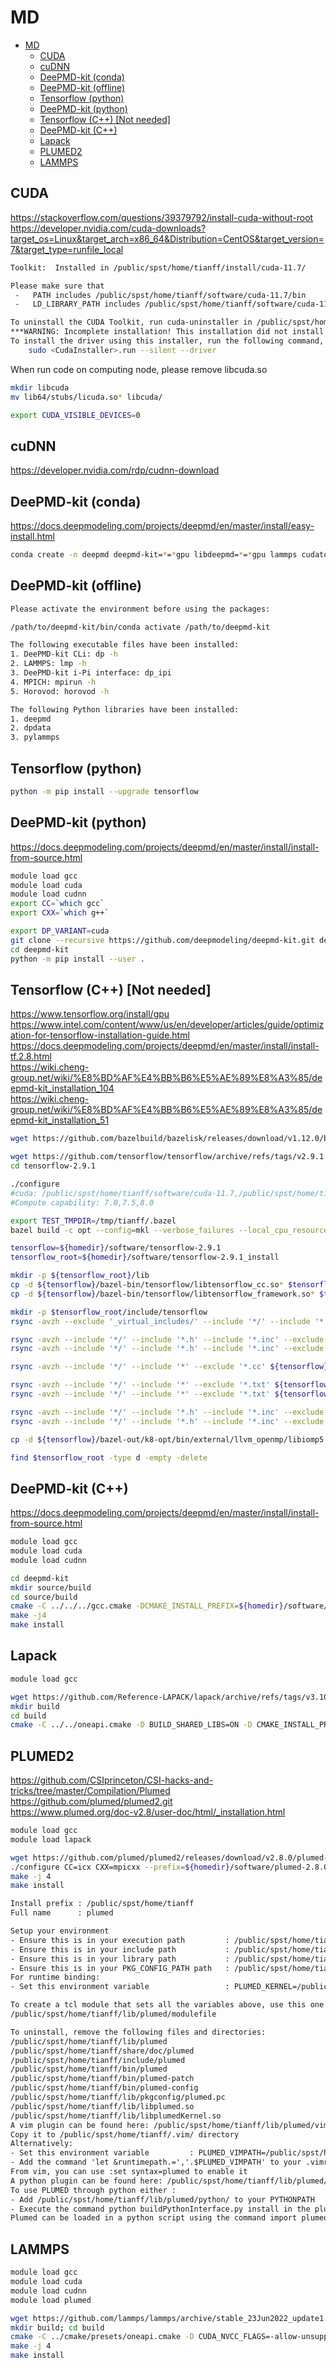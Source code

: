 # MD

<!-- @import "[TOC]" {cmd="toc" depthFrom=1 depthTo=6 orderedList=false} -->

<!-- code_chunk_output -->

- [MD](#md)
  - [CUDA](#cuda)
  - [cuDNN](#cudnn)
  - [DeePMD-kit (conda)](#deepmd-kit-conda)
  - [DeePMD-kit (offline)](#deepmd-kit-offline)
  - [Tensorflow (python)](#tensorflow-python)
  - [DeePMD-kit (python)](#deepmd-kit-python)
  - [Tensorflow (C++) [Not needed]](#tensorflow-c-not-needed)
  - [DeePMD-kit (C++)](#deepmd-kit-c)
  - [Lapack](#lapack)
  - [PLUMED2](#plumed2)
  - [LAMMPS](#lammps)

<!-- /code_chunk_output -->

## CUDA

<https://stackoverflow.com/questions/39379792/install-cuda-without-root>  
<https://developer.nvidia.com/cuda-downloads?target_os=Linux&target_arch=x86_64&Distribution=CentOS&target_version=7&target_type=runfile_local>

```sh
Toolkit:  Installed in /public/spst/home/tianff/install/cuda-11.7/

Please make sure that
 -   PATH includes /public/spst/home/tianff/software/cuda-11.7/bin
 -   LD_LIBRARY_PATH includes /public/spst/home/tianff/software/cuda-11.7/lib64, or, add /public/spst/home/tianff/software/cuda-11.7/lib64 to /etc/ld.so.conf and run ldconfig as root

To uninstall the CUDA Toolkit, run cuda-uninstaller in /public/spst/home/tianff/software/cuda-11.7/bin
***WARNING: Incomplete installation! This installation did not install the CUDA Driver. A driver of version at least 515.00 is required for CUDA 11.7 functionality to work.
To install the driver using this installer, run the following command, replacing <CudaInstaller> with the name of this run file:
    sudo <CudaInstaller>.run --silent --driver
```

When run code on computing node, please remove libcuda.so

```sh
mkdir libcuda
mv lib64/stubs/licuda.so* libcuda/

export CUDA_VISIBLE_DEVICES=0
```

## cuDNN

<https://developer.nvidia.com/rdp/cudnn-download>

## DeePMD-kit (conda)

<https://docs.deepmodeling.com/projects/deepmd/en/master/install/easy-install.html>

```sh
conda create -n deepmd deepmd-kit=*=*gpu libdeepmd=*=*gpu lammps cudatoolkit=11.6 horovod -c https://conda.deepmodeling.com
```

## DeePMD-kit (offline)

```sh
Please activate the environment before using the packages:

/path/to/deepmd-kit/bin/conda activate /path/to/deepmd-kit

The following executable files have been installed:
1. DeePMD-kit CLi: dp -h
2. LAMMPS: lmp -h
3. DeePMD-kit i-Pi interface: dp_ipi
4. MPICH: mpirun -h
5. Horovod: horovod -h

The following Python libraries have been installed:
1. deepmd
2. dpdata
3. pylammps
```

## Tensorflow (python)

```sh
python -m pip install --upgrade tensorflow
```

## DeePMD-kit (python)

<https://docs.deepmodeling.com/projects/deepmd/en/master/install/install-from-source.html>

```sh
module load gcc
module load cuda
module load cudnn
export CC=`which gcc`
export CXX=`which g++`

export DP_VARIANT=cuda
git clone --recursive https://github.com/deepmodeling/deepmd-kit.git deepmd-kit
cd deepmd-kit
python -m pip install --user .
```

## Tensorflow (C++) [Not needed]

<https://www.tensorflow.org/install/gpu>  
<https://www.intel.com/content/www/us/en/developer/articles/guide/optimization-for-tensorflow-installation-guide.html>  
<https://docs.deepmodeling.com/projects/deepmd/en/master/install/install-tf.2.8.html>  
<https://wiki.cheng-group.net/wiki/%E8%BD%AF%E4%BB%B6%E5%AE%89%E8%A3%85/deepmd-kit_installation_104>  
<https://wiki.cheng-group.net/wiki/%E8%BD%AF%E4%BB%B6%E5%AE%89%E8%A3%85/deepmd-kit_installation_51>  

```sh
wget https://github.com/bazelbuild/bazelisk/releases/download/v1.12.0/bazelisk-linux-amd64 -O ${homedir}/.local/bin/bazel
```

```sh
wget https://github.com/tensorflow/tensorflow/archive/refs/tags/v2.9.1.zip
cd tensorflow-2.9.1

./configure
#cuda: /public/spst/home/tianff/software/cuda-11.7,/public/spst/home/tianff/software/cudnn-linux-x86_64-8.4.1.50_cuda11.6-archive
#Compute capability: 7.0,7.5,8.0

export TEST_TMPDIR=/tmp/tianff/.bazel
bazel build -c opt --config=mkl --verbose_failures --local_cpu_resources=HOST_CPUS*.5 --local_ram_resources=2048 //tensorflow:libtensorflow_cc.so
```

```sh
tensorflow=${homedir}/software/tensorflow-2.9.1
tensorflow_root=${homedir}/software/tensorflow-2.9.1_install

mkdir -p ${tensorflow_root}/lib
cp -d ${tensorflow}/bazel-bin/tensorflow/libtensorflow_cc.so* $tensorflow_root/lib/
cp -d ${tensorflow}/bazel-bin/tensorflow/libtensorflow_framework.so* $tensorflow_root/lib/

mkdir -p $tensorflow_root/include/tensorflow
rsync -avzh --exclude '_virtual_includes/' --include '*/' --include '*.h' --include '*.inc' --exclude '*' ${tensorflow}/bazel-bin/ $tensorflow_root/include/

rsync -avzh --include '*/' --include '*.h' --include '*.inc' --exclude '*' ${tensorflow}/tensorflow/cc $tensorflow_root/include/tensorflow/
rsync -avzh --include '*/' --include '*.h' --include '*.inc' --exclude '*' ${tensorflow}/tensorflow/core $tensorflow_root/include/tensorflow/

rsync -avzh --include '*/' --include '*' --exclude '*.cc' ${tensorflow}/third_party/ $tensorflow_root/include/third_party/

rsync -avzh --include '*/' --include '*' --exclude '*.txt' ${tensorflow}/bazel-tensorflow-2.9.1/external/eigen_archive/Eigen/ $tensorflow_root/include/Eigen/
rsync -avzh --include '*/' --include '*' --exclude '*.txt' ${tensorflow}/bazel-tensorflow-2.9.1/external/eigen_archive/unsupported/ $tensorflow_root/include/unsupported/

rsync -avzh --include '*/' --include '*.h' --include '*.inc' --exclude '*' ${tensorflow}/bazel-tensorflow-2.9.1/external/com_google_protobuf/src/google/ $tensorflow_root/include/google/
rsync -avzh --include '*/' --include '*.h' --include '*.inc' --exclude '*' ${tensorflow}/bazel-tensorflow-2.9.1/external/com_google_absl/absl/ $tensorflow_root/include/absl/

cp -d ${tensorflow}/bazel-out/k8-opt/bin/external/llvm_openmp/libiomp5.so $tensorflow_root/lib/

find $tensorflow_root -type d -empty -delete
```

## DeePMD-kit (C++)

<https://docs.deepmodeling.com/projects/deepmd/en/master/install/install-from-source.html>

```sh
module load gcc
module load cuda
module load cudnn

cd deepmd-kit
mkdir source/build 
cd source/build
cmake -C ../../../gcc.cmake -DCMAKE_INSTALL_PREFIX=${homedir}/software/deepmd-kit-2.1.4_install -DUSE_CUDA_TOOLKIT=TRUE -DLAMMPS_SOURCE_ROOT=${homedir}/software/lammps-stable_23Jun2022_update1 -DUSE_TF_PYTHON_LIBS=TRUE ..
make -j4
make install
```

## Lapack

```sh
module load gcc

wget https://github.com/Reference-LAPACK/lapack/archive/refs/tags/v3.10.1.tar.gz
mkdir build
cd build
cmake -C ../../oneapi.cmake -D BUILD_SHARED_LIBS=ON -D CMAKE_INSTALL_PREFIX=${homedir}/software/lapack-3.10.1_install ..
```

## PLUMED2

<https://github.com/CSIprinceton/CSI-hacks-and-tricks/tree/master/Compilation/Plumed>  
<https://github.com/plumed/plumed2.git>  
<https://www.plumed.org/doc-v2.8/user-doc/html/_installation.html>

```sh
module load gcc
module load lapack

wget https://github.com/plumed/plumed2/releases/download/v2.8.0/plumed-2.8.0.tgz
./configure CC=icx CXX=mpicxx --prefix=${homedir}/software/plumed-2.8.0_install
make -j 4
make install
```

```txt
Install prefix : /public/spst/home/tianff
Full name      : plumed

Setup your environment
- Ensure this is in your execution path         : /public/spst/home/tianff/bin
- Ensure this is in your include path           : /public/spst/home/tianff/include
- Ensure this is in your library path           : /public/spst/home/tianff/lib
- Ensure this is in your PKG_CONFIG_PATH path   : /public/spst/home/tianff/lib/pkgconfig
For runtime binding:
- Set this environment variable                 : PLUMED_KERNEL=/public/spst/home/tianff/lib/libplumedKernel.so

To create a tcl module that sets all the variables above, use this one as a starting point:
/public/spst/home/tianff/lib/plumed/modulefile

To uninstall, remove the following files and directories:
/public/spst/home/tianff/lib/plumed
/public/spst/home/tianff/share/doc/plumed
/public/spst/home/tianff/include/plumed
/public/spst/home/tianff/bin/plumed
/public/spst/home/tianff/bin/plumed-patch
/public/spst/home/tianff/bin/plumed-config
/public/spst/home/tianff/lib/pkgconfig/plumed.pc
/public/spst/home/tianff/lib/libplumed.so
/public/spst/home/tianff/lib/libplumedKernel.so
A vim plugin can be found here: /public/spst/home/tianff/lib/plumed/vim/
Copy it to /public/spst/home/tianff/.vim/ directory
Alternatively:
- Set this environment variable         : PLUMED_VIMPATH=/public/spst/home/tianff/lib/plumed/vim
- Add the command 'let &runtimepath.=','.$PLUMED_VIMPATH' to your .vimrc file
From vim, you can use :set syntax=plumed to enable it
A python plugin can be found here: /public/spst/home/tianff/lib/plumed/python/
To use PLUMED through python either : 
- Add /public/spst/home/tianff/lib/plumed/python/ to your PYTHONPATH
- Execute the command python buildPythonInterface.py install in the plumed2/python directory
Plumed can be loaded in a python script using the command import plumed
```

## LAMMPS

```sh
module load gcc
module load cuda
module load cudnn
module load plumed

wget https://github.com/lammps/lammps/archive/stable_23Jun2022_update1.tar.gz
mkdir build; cd build
cmake -C ../cmake/presets/oneapi.cmake -D CUDA_NVCC_FLAGS=-allow-unsupported-compiler -C ../cmake/presets/most.cmake -D PKG_MACHDYN=no -D FFT=MKL -D PKG_PLUMED=yes -D DOWNLOAD_PLUMED=no -D PLUMED_MODE=runtime -D BUILD_MPI=yes -D PKG_GPU=on -D GPU_API=cuda -D LAMMPS_INSTALL_RPATH=ON -D BUILD_SHARED_LIBS=yes -D CMAKE_INSTALL_PREFIX=${homedir}/software/lammps-stable_23Jun2022_update1_install ../cmake
make -j 4
make install
```
